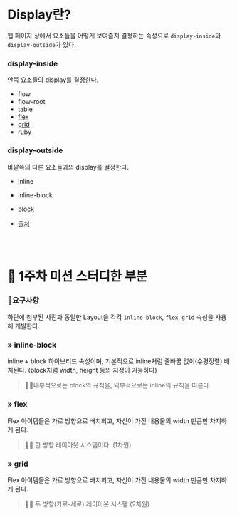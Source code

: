 # Display란?
웹 페이지 상에서 요소들을 어떻게 보여줄지 결정하는 속성으로 `display-inside`와 `display-outside`가 있다. 

### **display-inside**
안쪽 요소들의 display를 결정한다. 
- flow
- flow-root
- table
- [flex](https://studiomeal.com/archives/197)
- [grid](https://studiomeal.com/archives/533)
- ruby

### **display-outside**
바깥쪽의 다른 요소들과의 display를 결정한다. 
- inline
- inline-block
- block

- [출처](https://velog.io/@iamminzzy/CSS-%EB%A0%88%EC%9D%B4%EC%95%84%EC%9B%83Lay-out-Display-%ED%8E%B8inline-inline-block-block)

<br></br>

# 🎀 1주차 미션 스터디한 부분 

### **🧐요구사항**
하단에 첨부된 사진과 동일한 Layout을 각각 `inline-block`, `flex`, `grid` 속성을 사용해 개발한다.

### **» inline-block** 
inline + block 하이브리드 속성이며, 기본적으로 inline처럼 줄바꿈 없이(수평정렬) 배치된다. (block처럼 width, height 등의 지정이 가능하다)

> ✍🏻내부적으로는 block의 규칙을, 외부적으로는 inline의 규칙을 따른다. 

### **» flex** 
Flex 아이템들은 가로 방향으로 배치되고, 자신이 가진 내용물의 width 만큼만 차지하게 된다. 
> ✍🏻 한 방향 레이아웃 시스템이다. (1차원)

### **» grid** 
Flex 아이템들은 가로 방향으로 배치되고, 자신이 가진 내용물의 width 만큼만 차지하게 된다. 
> ✍🏻 두 방향(가로-세로) 레이아웃 시스템 (2차원)

